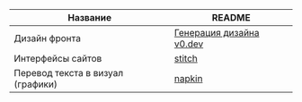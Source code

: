 | Название | README |
| ------ | ------ |
|Дизайн фронта|[Генерация дизайна v0.dev](https://v0.dev/)|
|Интерфейсы сайтов|[stitch](https://stitch.withgoogle.com/?pli=1)|
|Перевод текста в визуал (графики)|[napkin](https://www.napkin.ai/)|
